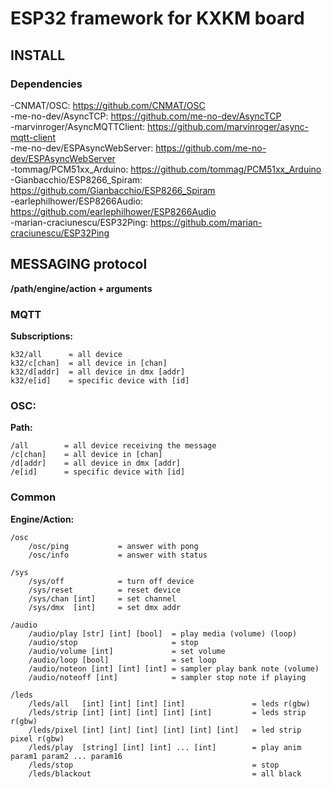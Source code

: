 # ESP32 framework for KXKM board

## INSTALL

### Dependencies
-CNMAT/OSC:                      https://github.com/CNMAT/OSC  
-me-no-dev/AsyncTCP:             https://github.com/me-no-dev/AsyncTCP  
-marvinroger/AsyncMQTTClient:    https://github.com/marvinroger/async-mqtt-client  
-me-no-dev/ESPAsyncWebServer:    https://github.com/me-no-dev/ESPAsyncWebServer  
-tommag/PCM51xx_Arduino:         https://github.com/tommag/PCM51xx_Arduino  
-Gianbacchio/ESP8266_Spiram:     https://github.com/Gianbacchio/ESP8266_Spiram  
-earlephilhower/ESP8266Audio:    https://github.com/earlephilhower/ESP8266Audio  
-marian-craciunescu/ESP32Ping:   https://github.com/marian-craciunescu/ESP32Ping


## MESSAGING protocol

**/path/engine/action + arguments**

### MQTT

**Subscriptions:**
    
    k32/all      = all device
    k32/c[chan]  = all device in [chan]
    k32/d[addr]  = all device in dmx [addr]
    k32/e[id]    = specific device with [id]

### OSC:
    
**Path:**
    
    /all        = all device receiving the message
    /c[chan]    = all device in [chan]
    /d[addr]    = all device in dmx [addr]
    /e[id]      = specific device with [id]

### Common

**Engine/Action:**

    /osc
        /osc/ping           = answer with pong       
        /osc/info           = answer with status 

    /sys
        /sys/off            = turn off device
        /sys/reset          = reset device
        /sys/chan [int]     = set channel
        /sys/dmx  [int]     = set dmx addr 

    /audio
        /audio/play [str] [int] [bool]  = play media (volume) (loop)
        /audio/stop                     = stop
        /audio/volume [int]             = set volume
        /audio/loop [bool]              = set loop
        /audio/noteon [int] [int] [int] = sampler play bank note (volume)
        /audio/noteoff [int]            = sampler stop note if playing

    /leds
        /leds/all   [int] [int] [int] [int]               = leds r(gbw)
        /leds/strip [int] [int] [int] [int] [int]         = leds strip r(gbw)
        /leds/pixel [int] [int] [int] [int] [int] [int]   = led strip pixel r(gbw)
        /leds/play  [string] [int] [int] ... [int]        = play anim param1 param2 ... param16
        /leds/stop                                        = stop
        /leds/blackout                                    = all black
